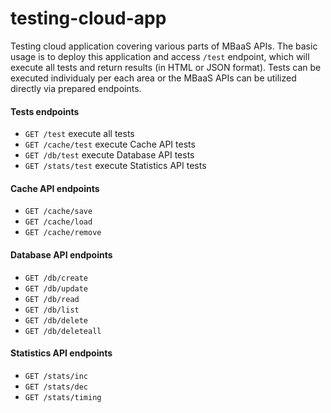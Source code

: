 # testing-cloud-app

Testing cloud application covering various parts of MBaaS APIs. 
The basic usage is to deploy this application and access `/test` endpoint, 
which will execute all tests and return results (in HTML or JSON format). 
Tests can be executed individualy per each area or the MBaaS APIs can be 
utilized directly via prepared endpoints.


#### Tests endpoints

- `GET /test` execute all tests
- `GET /cache/test` execute Cache API tests
- `GET /db/test` execute Database API tests
- `GET /stats/test` execute Statistics API tests


#### Cache API endpoints

- `GET /cache/save`
- `GET /cache/load`
- `GET /cache/remove`

#### Database API endpoints

- `GET /db/create`
- `GET /db/update`
- `GET /db/read`
- `GET /db/list`
- `GET /db/delete`
- `GET /db/deleteall`

#### Statistics API endpoints

- `GET /stats/inc`
- `GET /stats/dec`
- `GET /stats/timing`
